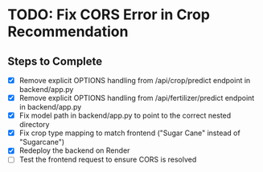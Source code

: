 # TODO: Fix CORS Error in Crop Recommendation

## Steps to Complete

- [x] Remove explicit OPTIONS handling from /api/crop/predict endpoint in backend/app.py
- [x] Remove explicit OPTIONS handling from /api/fertilizer/predict endpoint in backend/app.py
- [x] Fix model path in backend/app.py to point to the correct nested directory
- [x] Fix crop type mapping to match frontend ("Sugar Cane" instead of "Sugarcane")
- [x] Redeploy the backend on Render
- [ ] Test the frontend request to ensure CORS is resolved
